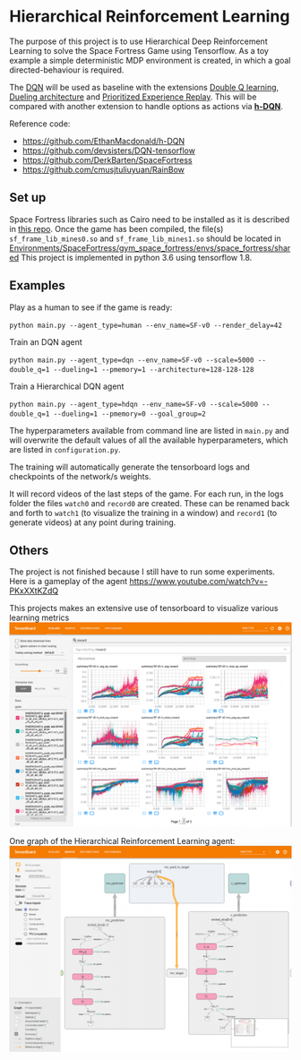 # Hierarchical Reinforcement Learning
The purpose of this project is to use Hierarchical Deep Reinforcement Learning to solve the Space Fortress Game using Tensorflow. As a toy example a simple deterministic MDP environment is created, in which a goal directed-behaviour is required.

The [DQN](https://www.nature.com/articles/nature14236) will be used as baseline with the extensions [Double Q learning](https://arxiv.org/abs/1509.06461), [Dueling architecture](https://arxiv.org/abs/1511.06581) and [Prioritized Experience Replay](https://arxiv.org/abs/1511.05952). This will be compared with another extension to handle options as actions via [**h-DQN**](https://arxiv.org/abs/1604.06057).

Reference code:
 - https://github.com/EthanMacdonald/h-DQN
 - https://github.com/devsisters/DQN-tensorflow
 - https://github.com/DerkBarten/SpaceFortress
 - https://github.com/cmusjtuliuyuan/RainBow
## Set up
Space Fortress libraries such as Cairo need to be installed as it is described in [this repo](https://github.com/DerkBarten/SpaceFortress).
Once the game has been compiled, the file(s) `sf_frame_lib_mines0.so` and `sf_frame_lib_mines1.so` should be located in [Environments/SpaceFortress/gym_space_fortress/envs/space_fortress/shared](Environments/SpaceFortress/gym_space_fortress/envs/space_fortress/shared)
This project is implemented in python 3.6 using tensorflow 1.8.

## Examples

Play as a human to see if the game is ready:

`python main.py --agent_type=human --env_name=SF-v0 --render_delay=42`

Train an DQN agent

`python main.py --agent_type=dqn --env_name=SF-v0 --scale=5000 --double_q=1 --dueling=1 --pmemory=1 --architecture=128-128-128`

Train a Hierarchical DQN agent

`python main.py --agent_type=hdqn --env_name=SF-v0 --scale=5000 --double_q=1 --dueling=1 --pmemory=0 --goal_group=2`

The hyperparameters available from command line are listed in `main.py` and will overwrite the default values of all the available hyperparameters, which are listed in `configuration.py`.

The training will automatically generate the tensorboard logs and checkpoints of the network/s weights.

It will record videos of the last steps of the game. For each run, in the logs folder the files `watch0` and `record0` are created. These can be renamed back and forth to `watch1` (to visualize the training in a window) and `record1` (to generate videos) at any point during training.

## Others

The project is not finished because I still have to run some experiments. Here is a gameplay of the agent
https://www.youtube.com/watch?v=-PKxXXtKZdQ

This projects makes an extensive use of tensorboard to visualize various learning metrics
![alt text](Others/tensorboard_rewards.png "Tensorboard rewards")

One graph of the Hierarchical Reinforcement Learning agent:
![alt text](Others/tensorboard_graph.png "Tensorboard graph")

